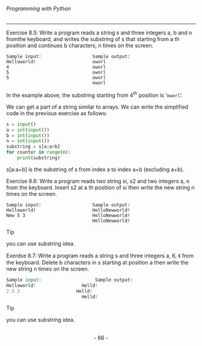 ###### Programming with Python
---


Exercise 8.5: Write a program reads a string s and three integers a, b and n fromthe keyboard, and writes the substring of s that starting from a th position and continues b characters, n times on the screen.

```
Sample input:                   Sample output:
Helloworld!                     oworl
4                               oworl
5                               oworl
5                               oworl
                                oworl
```



In the example above, the substring starting from 4<sup>th</sup> position is ‘``oworl``’. 

We can get a part of a string similar to arrays. We can write the simplified code in the previous exercise as follows:

```python
s = input()
a = int(input())
b = int(input())
n = int(input())
substring = s[a:a+b]
for counter in range(n):
    print(substring)
```

s[a:a+b] is the substring of s from index a to index a+b (excluding a+b).


Exercise 8.6: Write a program reads two string si, s2 and two integers a, n from
the keyboard. Insert s2 at a th position of si then write the new string n times on the screen.

```
Sample input:                   Sample output:
Helloworld!                     HelloNewworld!
New 5 3                         HelloNewworld!
                                HelloNewworld!
```

> [!TIP]
> you can use substring idea.

Exerdse 8.7: Write a program reads a string s and three integers a, 6, 《 from the keyboard. Delete b characters in s starting at position a then write the new string n times on the screen.

```python
Sample input:                    Sample output:
Helloworld!                 Helld!
2 5 3                     Helld!
                            Helld!
```

> [!TIP]
> you can use substring idea.

<br>

<center> - 66 - </center>
